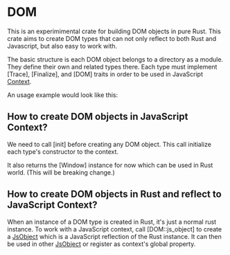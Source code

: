 # DOM

This is an experimimental crate for building DOM objects in pure Rust. This crate aims to
create DOM types that can not only reflect to both Rust and Javascript, but also easy to work with.

The basic structure is each DOM object belongs to a directory as a module. They define their
own and related types there. Each type must implement [Trace], [Finalize], and [DOM] traits
in order to be used in JavaScript [Context].

An usage example would look like this:


## How to create DOM objects in JavaScript Context?

We need to call [init] before creating any DOM object. This call initialize each type's
constructor to the context.

It also returns the [Window] instance for now which can be used in Rust world. (This will be breaking change.)

## How to create DOM objects in Rust and reflect to JavaScript Context?

When an instance of a DOM type is created in Rust, it's just a normal rust instance. To work
with a JavaScript context, call [DOM::js_object] to create a [JsObject] which is a JavaScript
reflection of the Rust instance. It can then be used in other [JsObject] or register as
context's global property.

[Context]: js::Context
[JsObject]: js::object::JsObject

